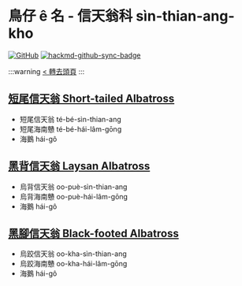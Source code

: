 # 鳥仔 ê 名 - 信天翁科 sìn-thian-ang-kho

[![GitHub](https://img.shields.io/badge/GitHub-black?logo=github)](https://github.com/siansiansu/tsiau-a-e-mia)
[![hackmd-github-sync-badge](https://hackmd.io/RTU3csqETqC82YaZYOJzTA/badge)](https://hackmd.io/RTU3csqETqC82YaZYOJzTA)

:::warning
[< 轉去頭頁](https://hackmd.io/@siansiansu/Hy4VzNvha)
:::

## [短尾信天翁 Short-tailed Albatross](https://ebird.org/species/shtalb)

- 短尾信天翁 té-bé-sìn-thian-ang
- 短尾海南戇 té-bé-hái-lâm-gōng
- 海鵝 hái-gô

## [黑背信天翁 Laysan Albatross](https://ebird.org/species/layalb)

- 烏背信天翁 oo-puè-sìn-thian-ang
- 烏背海南戇 oo-puè-hái-lâm-gōng
- 海鵝 hái-gô

## [黑腳信天翁 Black-footed Albatross](https://ebird.org/species/bkfalb)

- 烏跤信天翁 oo-kha-sìn-thian-ang
- 烏跤海南戇 oo-kha-hái-lâm-gōng
- 海鵝 hái-gô
